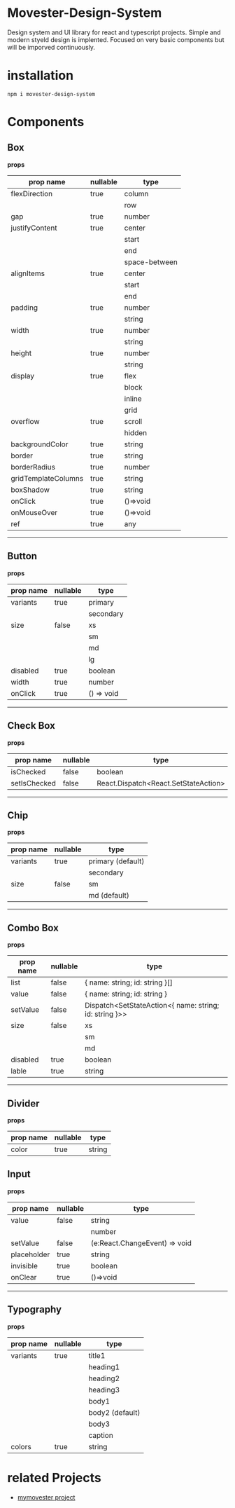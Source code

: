 # Movester-Design-System

Design system and UI library for react and typescript projects.
Simple and modern styeld design is implented.
Focused on very basic components but will be imporved continuously.

# installation

```
npm i movester-design-system
```

# Components

## Box

**props**

| prop name           | nullable | type          |
| ------------------- | -------- | ------------- |
| flexDirection       | true     | column        |
|                     |          | row           |
| gap                 | true     | number        |
| justifyContent      | true     | center        |
|                     |          | start         |
|                     |          | end           |
|                     |          | space-between |
| alignItems          | true     | center        |
|                     |          | start         |
|                     |          | end           |
| padding             | true     | number        |
|                     |          | string        |
| width               | true     | number        |
|                     |          | string        |
| height              | true     | number        |
|                     |          | string        |
| display             | true     | flex          |
|                     |          | block         |
|                     |          | inline        |
|                     |          | grid          |
| overflow            | true     | scroll        |
|                     |          | hidden        |
| backgroundColor     | true     | string        |
| border              | true     | string        |
| borderRadius        | true     | number        |
| gridTemplateColumns | true     | string        |
| boxShadow           | true     | string        |
| onClick             | true     | ()⇒void       |
| onMouseOver         | true     | ()⇒void       |
| ref                 | true     | any           |

---

## Button

**props**

| prop name | nullable | type      |
| --------- | -------- | --------- |
| variants  | true     | primary   |
|           |          | secondary |
| size      | false    | xs        |
|           |          | sm        |
|           |          | md        |
|           |          | lg        |
| disabled  | true     | boolean   |
| width     | true     | number    |
| onClick   | true     | () ⇒ void |

---

## Check Box

**props**

| prop name    | nullable | type                                          |
| ------------ | -------- | --------------------------------------------- |
| isChecked    | false    | boolean                                       |
| setIsChecked | false    | React.Dispatch<React.SetStateAction<boolean>> |

---

## Chip

**props**

| prop name | nullable | type              |
| --------- | -------- | ----------------- |
| variants  | true     | primary (default) |
|           |          | secondary         |
| size      | false    | sm                |
|           |          | md (default)      |

---

## Combo Box

**props**

| prop name | nullable | type                                                   |
| --------- | -------- | ------------------------------------------------------ |
| list      | false    | { name: string; id: string }[]                         |
| value     | false    | { name: string; id: string }                           |
| setValue  | false    | Dispatch<SetStateAction<{ name: string; id: string }>> |
| size      | false    | xs                                                     |
|           |          | sm                                                     |
|           |          | md                                                     |
| disabled  | true     | boolean                                                |
| lable     | true     | string                                                 |

---

## Divider

**props**

| prop name | nullable | type   |
| --------- | -------- | ------ |
| color     | true     | string |

## Input

**props**

| prop name   | nullable | type                                           |
| ----------- | -------- | ---------------------------------------------- |
| value       | false    | string                                         |
|             |          | number                                         |
| setValue    | false    | (e:React.ChangeEvent<HTMLInputElement>) ⇒ void |
| placeholder | true     | string                                         |
| invisible   | true     | boolean                                        |
| onClear     | true     | ()⇒void                                        |

---

## Typography

**props**

| prop name | nullable | type            |
| --------- | -------- | --------------- |
| variants  | true     | title1          |
|           |          | heading1        |
|           |          | heading2        |
|           |          | heading3        |
|           |          | body1           |
|           |          | body2 (default) |
|           |          | body3           |
|           |          | caption         |
| colors    | true     | string          |

# related Projects

- [mymovester project](https://github.com/movester/mymovester-client-product)
